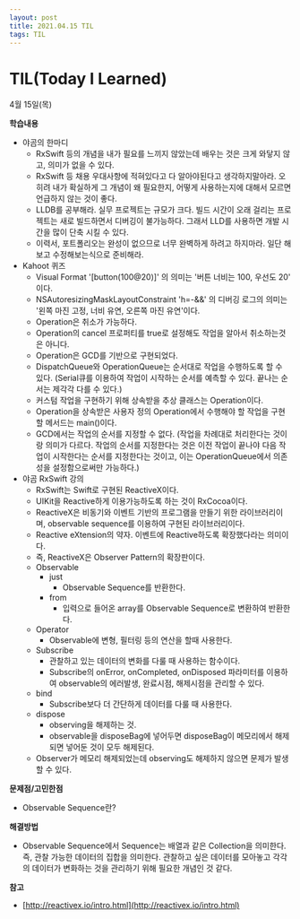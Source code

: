 ```yaml
---
layout: post
title: 2021.04.15 TIL
tags: TIL
---
```

# TIL(Today I Learned)

4월 15일(목)

**학습내용**

- 야곰의 한마디
    - RxSwift 등의 개념을 내가 필요를 느끼지 않았는데 배우는 것은 크게 와닿지 않고, 의미가 없을 수 있다.
    - RxSwift 등 채용 우대사항에 적혀있다고 다 알아야된다고 생각하지말아라. 오히려 내가 확실하게 그 개념이 왜 필요한지, 어떻게 사용하는지에 대해서 모르면 언급하지 않는 것이 좋다.
    - LLDB를 공부해라. 실무 프로젝트는 규모가 크다. 빌드 시간이 오래 걸리는 프로젝트는 새로 빌드하면서 디버깅이 불가능하다. 그래서 LLD를 사용하면 개발 시간을 많이 단축 시킬 수 있다.
    - 이력서, 포트폴리오는 완성이 없으므로 너무 완벽하게 하려고 하지마라. 일단 해보고 수정해보는식으로 준비해라.
- Kahoot 퀴즈
    - Visual Format '[button(100@20)]' 의 의미는 '버튼 너비는 100, 우선도 20' 이다.
    - NSAutoresizingMaskLayoutConstraint 'h=-&&' 의 디버깅 로그의 의미는 '왼쪽 마진 고정, 너비 유연, 오른쪽 마진 유연'이다.
    - Operation은 취소가 가능하다.
    - Operation의 cancel 프로퍼티를 true로 설정해도 작업을 알아서 취소하는것은 아니다.
    - Operation은 GCD를 기반으로 구현되었다.
    - DispatchQueue와 OperationQueue는 순서대로 작업을 수행하도록 할 수 있다. (Serial큐를 이용하여 작업이 시작하는 순서를 예측할 수 있다. 끝나는 순서는 제각각 다를 수 있다.)
    - 커스텀 작업을 구현하기 위해 상속받을 추상 클래스는 Operation이다.
    - Operation을 상속받은 사용자 정의 Operation에서 수행해야 할 작업을 구현할 메서드는 main()이다.
    - GCD에서는 작업의 순서를 지정할 수 없다. (작업을 차례대로 처리한다는 것이랑 의미가 다르다. 작업의 순서를 지정한다는 것은 이전 작업이 끝나야 다음 작업이 시작한다는 순서를 지정한다는 것이고, 이는 OperationQueue에서 의존성을 설정함으로써만 가능하다.)
- 야곰 RxSwift 강의
    - RxSwift는 Swift로 구현된 ReactiveX이다.
    - UIKit을 Reactive하게 이용가능하도록 하는 것이 RxCocoa이다.
    - ReactiveX은 비동기와 이벤트 기반의 프로그램을 만들기 위한 라이브러리이며, observable sequence를 이용하여 구현된 라이브러리이다.
    - Reactive eXtension의 약자. 이벤트에 Reactive하도록 확장했다라는 의미이다.
    - 즉, ReactiveX은 Observer Pattern의 확장판이다.
    - Observable
        - just
            - Observable Sequence를 반환한다.
        - from
            - 입력으로 들어온 array를 Observable Sequence로 변환하여 반환한다.
    - Operator
        - Observable에 변형, 필터링 등의 연산을 할때 사용한다.
    - Subscribe
        - 관찰하고 있는 데이터의 변화를 다룰 때 사용하는 함수이다.
        - Subscribe의 onError, onCompleted, onDisposed 파라미터를 이용하여 observable의 에러발생, 완료시점, 해제시점을 관리할 수 있다.
    - bind
        - Subscribe보다 더 간단하게 데이터를 다룰 때 사용한다.
    - dispose
        - observing을 해제하는 것.
        - observable을 disposeBag에 넣어두면 disposeBag이 메모리에서 해제되면 넣어둔 것이 모두 해제된다.
    - Observer가 메모리 해제되었는데 observing도 해제하지 않으면 문제가 발생할 수 있다.

**문제점/고민한점**

- Observable Sequence란?

**해결방법**

- Observable Sequence에서 Sequence는 배열과 같은 Collection을 의미한다. 즉, 관찰 가능한 데이터의 집합을 의미한다. 관찰하고 싶은 데이터를 모아놓고 각각의 데이터가 변화하는 것을 관리하기 위해 필요한 개념인 것 같다.

**참고**

- [http://reactivex.io/intro.html](http://reactivex.io/intro.html)
